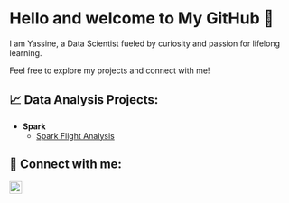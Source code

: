 <h1> Hello and welcome to My GitHub 🚀 </h1>

<p>I am Yassine, a Data Scientist fueled by curiosity and passion for lifelong learning.   

Feel free to explore my projects and connect with me! </p>

<h2>📈 Data Analysis Projects:</h2>

- <b>Spark</b>
  - [Spark Flight Analysis](https://github.com/yassine-elmrhari/Spark_Flight_Analysis) 


<h2> 🤳 Connect with me:</h2>


[<img align="left" alt="YassineElmrhari | LinkedIn" width="22px" src="https://cdn.jsdelivr.net/npm/simple-icons@v3/icons/linkedin.svg" />][linkedin]


[linkedin]: https://www.linkedin.com/in/yassineelmrhari/
